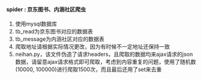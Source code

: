 #### spider : 京东图书、内涵社区爬虫

1. 使用mysql数据库
2. tb_read为京东图书对应的数据表
3. tb_message为内涵社区对应的数据表
4. 爬取地址请根据实际情况更改，因为有时候不一定地址还保持一致
6. neihan.py，该文件伪造了请求headers，且爬取的数据均来ajax请求的json数据，请留意ajax请求格式即可爬取，考虑到内容重复的问题，使用了随机数(10000, 100000)进行爬取1500次，而且最后还用了set来去重


